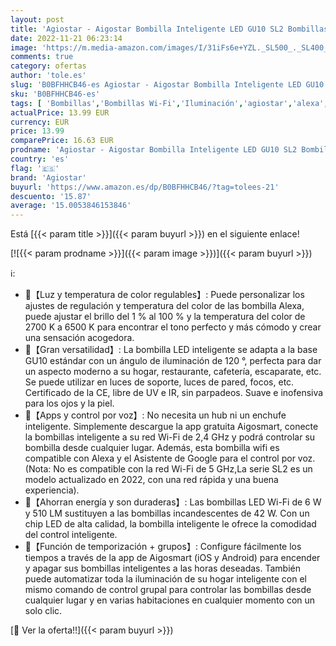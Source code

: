 ```yaml
---
layout: post
title: 'Agiostar - Aigostar Bombilla Inteligente LED GU10 SL2 Bombillas Alexa 6W Bombilla Wifi 2700K-6500K Regulable  Conexión rápida Compatible Con Google Home/Alexa  1 pack'
date: 2022-11-21 06:23:14
image: 'https://m.media-amazon.com/images/I/31iFs6e+YZL._SL500_._SL400_.jpg'
comments: true
category: ofertas
author: 'tole.es'
slug: 'B0BFHHCB46-es Agiostar - Aigostar Bombilla Inteligente LED GU10 SL2...'
sku: 'B0BFHHCB46-es'
tags: [ 'Bombillas','Bombillas Wi-Fi','Iluminación','agiostar','alexa','google','home','🇪🇸', ]
actualPrice: 13.99 EUR
currency: EUR
price: 13.99
comparePrice: 16.63 EUR
prodname: 'Agiostar - Aigostar Bombilla Inteligente LED GU10 SL2 Bombillas Alexa 6W Bombilla Wifi 2700K-6500K Regulable  Conexión rápida Compatible Con Google Home/Alexa  1 pack'
country: 'es'
flag: '🇪🇸'
brand: 'Agiostar'
buyurl: 'https://www.amazon.es/dp/B0BFHHCB46/?tag=tolees-21'
descuento: '15.87'
average: '15.0053846153846'
---
```


Está [{{< param title >}}]({{< param buyurl >}}) en el siguiente enlace!

[![{{< param prodname >}}]({{< param image >}})]({{< param buyurl >}})

ℹ️:

- 📱【Luz y temperatura de color regulables】: Puede personalizar los ajustes de regulación y temperatura del color de las bombilla Alexa, puede ajustar el brillo del 1 % al 100 % y la temperatura del color de 2700 K a 6500 K para encontrar el tono perfecto y más cómodo y crear una sensación acogedora.
- 📱【Gran versatilidad】: La bombilla LED inteligente se adapta a la base GU10 estándar con un ángulo de iluminación de 120 °, perfecta para dar un aspecto moderno a su hogar, restaurante, cafetería, escaparate, etc. Se puede utilizar en luces de soporte, luces de pared, focos, etc. Certificado de la CE, libre de UV e IR, sin parpadeos. Suave e inofensiva para los ojos y la piel.
- 📱【Apps y control por voz】: No necesita un hub ni un enchufe inteligente. Simplemente descargue la app gratuita Aigosmart, conecte la bombillas inteligente a su red Wi-Fi de 2,4 GHz y podrá controlar su bombilla desde cualquier lugar. Además, esta bombilla wifi es compatible con Alexa y el Asistente de Google para el control por voz. (Nota: No es compatible con la red Wi-Fi de 5 GHz,La serie SL2 es un modelo actualizado en 2022, con una red rápida y una buena experiencia).
- 📱【Ahorran energía y son duraderas】: Las bombillas LED Wi-Fi de 6 W y 510 LM sustituyen a las bombillas incandescentes de 42 W. Con un chip LED de alta calidad, la bombilla inteligente le ofrece la comodidad del control inteligente.
- 📱【Función de temporización + grupos】: Configure fácilmente los tiempos a través de la app de Aigosmart (iOS y Android) para encender y apagar sus bombillas inteligentes a las horas deseadas. También puede automatizar toda la iluminación de su hogar inteligente con el mismo comando de control grupal para controlar las bombillas desde cualquier lugar y en varias habitaciones en cualquier momento con un solo clic.

[🛒 Ver la oferta!!]({{< param buyurl >}})
